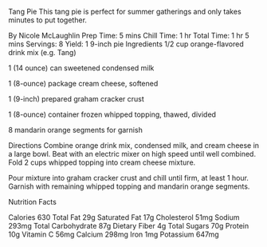 Tang Pie
This tang pie is perfect for summer gatherings and only takes minutes to put together.

By Nicole McLaughlin
Prep Time: 5 mins
Chill Time: 1 hr
Total Time: 1 hr 5 mins
Servings: 8
Yield: 1 9-inch pie
Ingredients
1/2 cup orange-flavored drink mix (e.g. Tang)

1 (14 ounce) can sweetened condensed milk

1 (8-ounce) package cream cheese, softened

1 (9-inch) prepared graham cracker crust

1 (8-ounce) container frozen whipped topping, thawed, divided

8 mandarin orange segments for garnish

Directions
Combine orange drink mix, condensed milk, and cream cheese in a large bowl. Beat with an electric mixer on high speed until well combined. Fold 2 cups whipped topping into cream cheese mixture.

Pour mixture into graham cracker crust and chill until firm, at least 1 hour. Garnish with remaining whipped topping and mandarin orange segments.

Nutrition Facts
 
Calories
630
 Total Fat 29g  Saturated Fat 17g  Cholesterol 51mg  Sodium 293mg  Total Carbohydrate 87g  Dietary Fiber 4g  Total Sugars 70g  Protein 10g  Vitamin C 56mg  Calcium 298mg  Iron 1mg  Potassium 647mg
